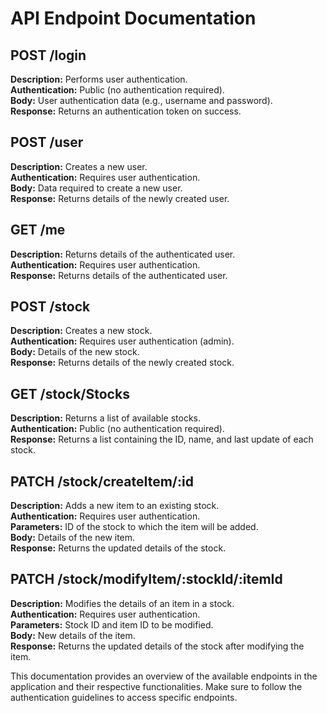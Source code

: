 # API Endpoint Documentation

## POST /login
**Description:** Performs user authentication.  
**Authentication:** Public (no authentication required).  
**Body:** User authentication data (e.g., username and password).  
**Response:** Returns an authentication token on success.

## POST /user
**Description:** Creates a new user.  
**Authentication:** Requires user authentication.  
**Body:** Data required to create a new user.  
**Response:** Returns details of the newly created user.

## GET /me
**Description:** Returns details of the authenticated user.  
**Authentication:** Requires user authentication.  
**Response:** Returns details of the authenticated user.

## POST /stock
**Description:** Creates a new stock.  
**Authentication:** Requires user authentication (admin).  
**Body:** Details of the new stock.  
**Response:** Returns details of the newly created stock.

## GET /stock/Stocks
**Description:** Returns a list of available stocks.  
**Authentication:** Public (no authentication required).  
**Response:** Returns a list containing the ID, name, and last update of each stock.

## PATCH /stock/createItem/:id
**Description:** Adds a new item to an existing stock.  
**Authentication:** Requires user authentication.  
**Parameters:** ID of the stock to which the item will be added.  
**Body:** Details of the new item.  
**Response:** Returns the updated details of the stock.

## PATCH /stock/modifyItem/:stockId/:itemId
**Description:** Modifies the details of an item in a stock.  
**Authentication:** Requires user authentication.  
**Parameters:** Stock ID and item ID to be modified.  
**Body:** New details of the item.  
**Response:** Returns the updated details of the stock after modifying the item.

This documentation provides an overview of the available endpoints in the application and their respective functionalities. Make sure to follow the authentication guidelines to access specific endpoints.

